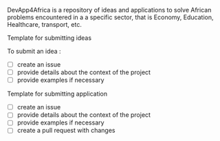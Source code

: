 DevApp4Africa is a repository of ideas and applications to solve African problems encountered in a
a specific sector, that is Economy, Education, Healthcare, transport, etc.

Template for submitting ideas

To submit an idea :

- [ ] create an issue
- [ ] provide details about the context of the project
- [ ] provide examples if necessary

Template for submitting application

- [ ] create an issue
- [ ] provide details about the context of the project
- [ ] provide examples if necessary
- [ ] create a pull request with changes
